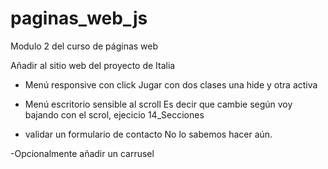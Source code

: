 # paginas_web_js
Modulo 2 del curso de páginas web


Añadir al sitio web del proyecto de Italia

- Menú responsive con click
Jugar con dos clases una hide y otra activa

- Menú escritorio sensible al scroll
Es decir que cambie según voy bajando con el scrol, ejecicio 14_Secciones

- validar un formulario de contacto
No lo sabemos hacer aún.

-Opcionalmente añadir un carrusel


